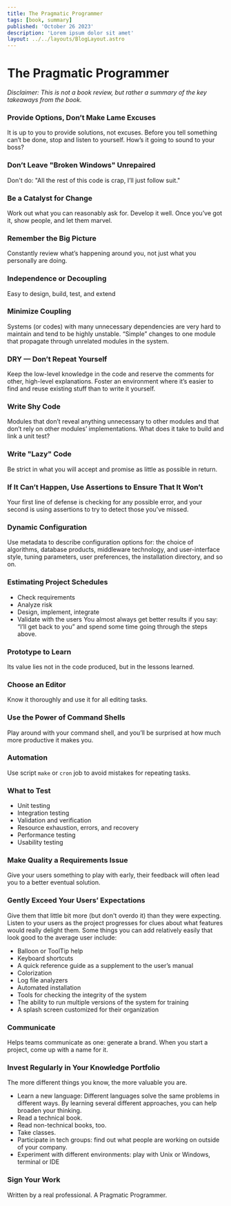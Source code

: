 ```yaml
---
title: The Pragmatic Programmer
tags: [book, summary]
published: 'October 26 2023'
description: 'Lorem ipsum dolor sit amet'
layout: ../../layouts/BlogLayout.astro
---
```


# The Pragmatic Programmer

*Disclaimer: This is not a book review, but rather a summary of the key takeaways from the book.*

### Provide Options, Don’t Make Lame Excuses

It is up to you to provide solutions, not excuses. Before you tell something can’t be done, stop and listen to yourself. How’s it going to sound to your boss?

### Don’t Leave "Broken Windows" Unrepaired

Don't do: "All the rest of this code is crap, I’ll just follow suit."

### Be a Catalyst for Change

Work out what you can reasonably ask for. Develop it well. Once you’ve got it, show people, and let them marvel.

### Remember the Big Picture

Constantly review what’s happening around you, not just what you personally are doing.

### Independence or Decoupling

Easy to design, build, test, and extend

### Minimize Coupling

Systems (or codes) with many unnecessary dependencies are very hard to maintain and tend to be highly unstable. “Simple” changes to one module that propagate through unrelated modules in the system.

### DRY — Don’t Repeat Yourself

Keep the low-level knowledge in the code and reserve the comments for other, high-level explanations. Foster an environment where it’s easier to find and reuse existing stuff than to write it yourself.

### Write Shy Code

Modules that don’t reveal anything unnecessary to other modules and that don’t rely on other modules’ implementations. What does it take to build and link a unit test?

### Write "Lazy" Code

Be strict in what you will accept and promise as little as possible in return.

### If It Can’t Happen, Use Assertions to Ensure That It Won’t

Your first line of defense is checking for any possible error, and your second is using assertions to try to detect those you’ve missed.

### Dynamic Configuration

Use metadata to describe configuration options for: the choice of algorithms, database products, middleware technology, and user-interface style, tuning parameters, user preferences, the installation directory, and so on.

### Estimating Project Schedules

- Check requirements
- Analyze risk
- Design, implement, integrate
- Validate with the users
You almost always get better results if you say: “I’ll get back to you” and spend some time going through the steps above.

### Prototype to Learn

Its value lies not in the code produced, but in the lessons learned.

### Choose an Editor

Know it thoroughly and use it for all editing tasks.

### Use the Power of Command Shells

Play around with your command shell, and you’ll be surprised at how much more productive it makes you.

### Automation

Use script `make` or `cron` job to avoid mistakes for repeating tasks.

### What to Test

- Unit testing
- Integration testing
- Validation and verification
- Resource exhaustion, errors, and recovery
- Performance testing
- Usability testing

### Make Quality a Requirements Issue

Give your users something to play with early, their feedback will often lead you to a better eventual solution.

### Gently Exceed Your Users’ Expectations

Give them that little bit more (but don't overdo it) than they were expecting. Listen to your users as the project progresses for clues about what features would really delight them. Some things you can add relatively easily that look good to the average user include:

- Balloon or ToolTip help
- Keyboard shortcuts
- A quick reference guide as a supplement to the user’s manual
- Colorization
- Log file analyzers
- Automated installation
- Tools for checking the integrity of the system
- The ability to run multiple versions of the system for training
- A splash screen customized for their organization

### Communicate

Helps teams communicate as one: generate a brand. When you start a project, come up with a name for it.

### Invest Regularly in Your Knowledge Portfolio

The more different things you know, the more valuable you are.

- Learn a new language: Different languages solve the same problems in different ways. By learning several different approaches, you can help broaden your thinking.
- Read a technical book.
- Read non-technical books, too.
- Take classes.
- Participate in tech groups: find out what people are working on outside of your company.
- Experiment with different environments: play with Unix or Windows, terminal or IDE

### Sign Your Work

Written by a real professional. A Pragmatic Programmer.
